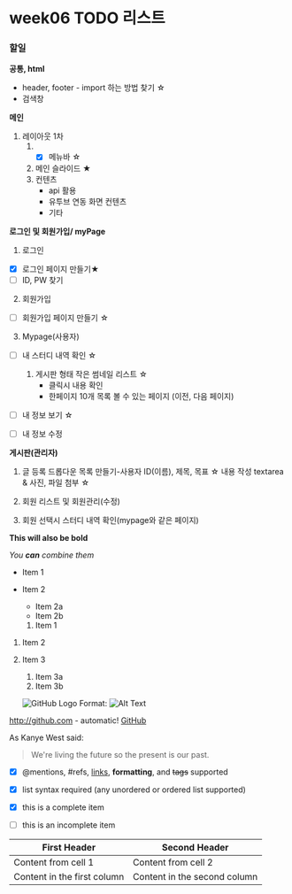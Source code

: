 # week06 TODO 리스트

### 할일
**공통, html**
* header, footer - import 하는 방법 찾기 ☆
* 검색창

**메인**
1. 레이아웃 1차
   1) - [x] 메뉴바 ☆
   2) 메인 슬라이드 ★
   3) 컨텐츠
       - api 활용
       - 유투브 연동 화면 컨텐츠
       - 기타


**로그인 및 회원가입/ myPage**
1. 로그인 
- [x] 로그인 페이지 만들기★
- [ ] ID, PW 찾기

2. 회원가입
- [ ] 회원가입 페이지 만들기 ☆

3. Mypage(사용자)
- [ ] 내 스터디 내역 확인 ☆
     1) 게시판 형태 작은 썸네일 리스트 ☆
         - 클릭시 내용 확인
         - 한페이지 10개 목록 볼 수 있는 페이지 (이전, 다음 페이지) 
- [ ] 내 정보 보기 ☆
- [ ] 내 정보 수정



**게시판(관리자)**
1. 글 등록
   드롭다운 목록 만들기-사용자 ID(이름), 제목, 목표 ☆
   내용 작성 textarea & 사진, 파일 첨부 ☆
   
2. 회원 리스트 및 회원관리(수정)

3. 회원 선택시 스터디 내역 확인(mypage와 같은 페이지)
   
   

__This will also be bold__

_You **can** combine them_

* Item 1
* Item 2
  * Item 2a
  * Item 2b
  
  1. Item 1
1. Item 2
1. Item 3
   1. Item 3a
   1. Item 3b
   
   ![GitHub Logo](/images/logo.png)
Format: ![Alt Text](url)

http://github.com - automatic!
[GitHub](http://github.com)

As Kanye West said:

> We're living the future so
> the present is our past.

- [x] @mentions, #refs, [links](), **formatting**, and <del>tags</del> supported
- [x] list syntax required (any unordered or ordered list supported)
- [x] this is a complete item
- [ ] this is an incomplete item


First Header | Second Header
------------ | -------------
Content from cell 1 | Content from cell 2
Content in the first column | Content in the second column


 

